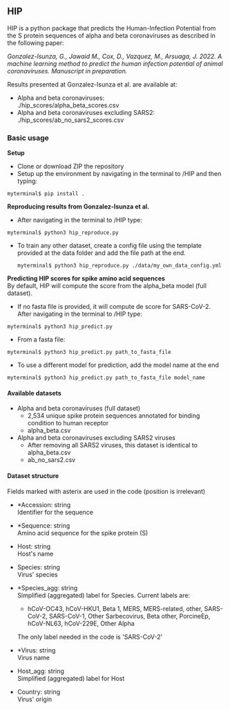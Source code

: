 

## HIP
HIP is a python package that predicts the Human-Infection Potential from the S protein sequences of  alpha and beta coronaviruses as described in the following paper:

*Gonzalez-Isunza, G., Jawaid M., Cox, D., Vazquez, M., Arsuaga, J. 2022. A machine learning method to predict the human infection potential of animal coronaviruses. Manuscript in preparation.*

Results presented at Gonzalez-Isunza et al. are available at: 
+ Alpha and beta coronaviruses:   
 ./hip_scores/alpha_beta_scores.csv
+ Alpha and beta coronaviruses excluding SARS2:   
 ./hip_scores/ab_no_sars2_scores.csv  

### Basic usage
**Setup**
+ Clone or download ZIP the repository
+ Setup up the environment by navigating in the terminal to /HIP and then typing:   
```
myterminal$ pip install .
```  
**Reproducing results from Gonzalez-Isunza et al.**   
+ After navigating in the terminal to /HIP type:    
```
myterminal$ python3 hip_reproduce.py
``` 
+ To train any other dataset, create a config file using the template provided at the data folder and add the file path at the end.    
  ```
  myterminal$ python3 hip_reproduce.py ./data/my_own_data_config.yml
  ```
**Predicting HIP scores for spike amino acid sequences**  
By default, HIP will compute the score from the alpha_beta model (full dataset).    
+ If no fasta file is provided, it will compute de score for SARS-CoV-2.
After navigating in the terminal to /HIP type:
```
myterminal$ python3 hip_predict.py
```  
+ From a fasta file:
```
myterminal$ python3 hip_predict.py path_to_fasta_file
```
+ To use a different model for prediction, add the model name at the end 
```
myterminal$ python3 hip_predict.py path_to_fasta_file model_name
```

#### Available datasets
+ Alpha and beta coronaviruses (full dataset)
    + 2,534 unique spike protein sequences annotated for binding condition to human receptor
    + alpha_beta.csv  
+ Alpha and beta coronaviruses excluding SARS2 viruses
    + After removing all SARS2 viruses, this dataset is identical to alpha_beta.csv
    + ab_no_sars2.csv   
 
#### Dataset structure
Fields marked with asterix are used in the code (position is irrelevant)
+ *Accession: string   
Identifier for the sequence
+ *Sequence: string   
Amino acid sequence for the spike protein (S)
+ Host: string   
Host's name
+ Species: string   
Virus' species
+ *Species_agg: string   
Simplified (aggregated) label for Species. Current labels are:   
    + hCoV-OC43, hCoV-HKU1, Beta 1, MERS, MERS-related, other, SARS-CoV-2, SARS-CoV-1, Other Sarbecovirus, Beta other, PorcineEp, hCoV-NL63, hCoV-229E, Other Alpha       

    The only label needed in the code is 'SARS-CoV-2'   
+ *Virus: string   
Virus name
+ Host_agg: string   
Simplified (aggregated) label for Host
+ Country: string   
Virus' origin




